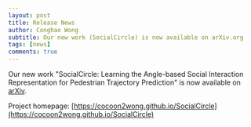 ```yaml
---
layout: post
title: Release News
author: Conghao Wong
subtitle: Our new work (SocialCircle) is now available on arXiv.org
tags: [news]
comments: true
---
```

<!--
 * @Author: Conghao Wong
 * @Date: 2023-11-30 16:40:20
 * @LastEditors: Conghao Wong
 * @LastEditTime: 2023-11-30 18:26:20
 * @Description: file content
 * @Github: https://cocoon2wong.github.io
 * Copyright 2023 Conghao Wong, All Rights Reserved.
-->

Our new work "SocialCircle: Learning the Angle-based Social Interaction Representation for Pedestrian Trajectory Prediction" is now available on [arXiv](https://arxiv.org/abs/2310.05370).

Project homepage: [https://cocoon2wong.github.io/SocialCircle](https://cocoon2wong.github.io/SocialCircle)
